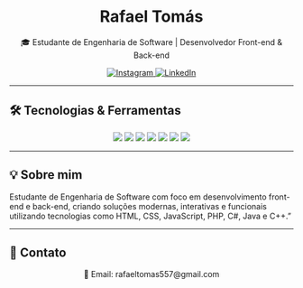<h1 align="center">Rafael Tomás</h1>
<p align="center">🎓 Estudante de Engenharia de Software | Desenvolvedor Front-end & Back-end</p>

<p align="center">
  <a href="https://www.instagram.com/rafatomasz/?next=%2F" target="_blank">
    <img src="https://img.shields.io/badge/Instagram-E4405F?style=for-the-badge&logo=instagram&logoColor=white" alt="Instagram"/>
  </a>
  <a href="https://www.linkedin.com/in/rafatoomas" target="_blank">
    <img src="https://img.shields.io/badge/LinkedIn-0A66C2?style=for-the-badge&logo=linkedin&logoColor=white" alt="LinkedIn"/>
  </a>
</p>

---

## 🛠 Tecnologias & Ferramentas
<p align="center">
  <img src="https://img.shields.io/badge/HTML5-E34F26?style=for-the-badge&logo=html5&logoColor=white" />
  <img src="https://img.shields.io/badge/CSS3-1572B6?style=for-the-badge&logo=css3&logoColor=white" />
  <img src="https://img.shields.io/badge/JavaScript-F7DF1E?style=for-the-badge&logo=javascript&logoColor=black" />
  <img src="https://img.shields.io/badge/PHP-777BB4?style=for-the-badge&logo=php&logoColor=white" />
  <img src="https://img.shields.io/badge/C%23-239120?style=for-the-badge&logo=c-sharp&logoColor=white" />
  <img src="https://img.shields.io/badge/Java-007396?style=for-the-badge&logo=java&logoColor=white" />
  <img src="https://img.shields.io/badge/C%2B%2B-00599C?style=for-the-badge&logo=c%2B%2B&logoColor=white" />
</p>

---

## 💡 Sobre mim
Estudante de Engenharia de Software com foco em desenvolvimento front-end e back-end, criando soluções modernas, interativas e funcionais utilizando tecnologias como HTML, CSS, JavaScript, PHP, C#, Java e C++.”

---

## 🔗 Contato
<p align="center">
  📧 Email: rafaeltomas557@gmail.com
</p>
